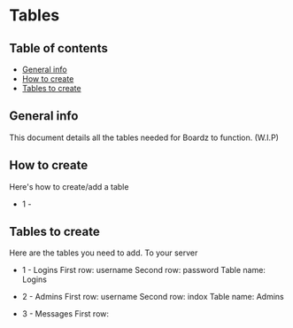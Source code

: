 # Tables

## Table of contents
* [General info](#general-info)
* [How to create](#how-to-create)
* [Tables to create](#tables-to-create)

## General info

This document details all the tables needed for Boardz to function. (W.I.P)

## How to create

Here's how to create/add a table

* 1 - 


## Tables to create

Here are the tables you need to add. To your server

* 1 - Logins
First row: username
Second row: password
Table name: Logins

* 2 - Admins
First row: username
Second row: indox
Table name: Admins

* 3 - Messages
First row:

